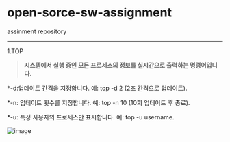 # open-sorce-sw-assignment
assinment repository

___
1.TOP


>**시스템에서 실행 중인 모든 프로세스의 정보를 실시간으로 출력하는 명령어입니다.**

*-d:업데이트 간격을 지정합니다. 예: top -d 2 (2초 간격으로 업데이트).

*-n: 업데이트 횟수를 지정합니다. 예: top -n 10 (10회 업데이트 후 종료).

*-u: 특정 사용자의 프로세스만 표시합니다. 예: top -u username.


![image](https://blog.kakaocdn.net/dn/rxlg4/btqYfV2LE3L/SW5SbyO65ZUa5PggM3KI8K/img.png)
